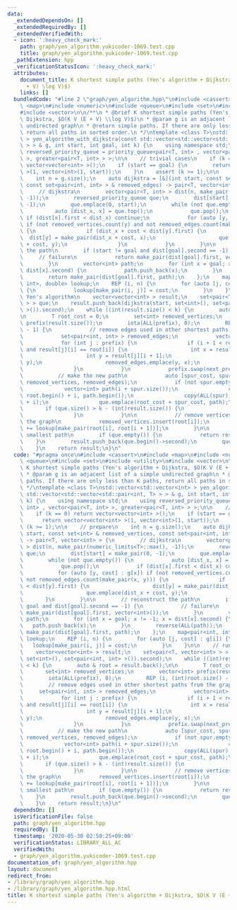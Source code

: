 ```yaml
---
data:
  _extendedDependsOn: []
  _extendedRequiredBy: []
  _extendedVerifiedWith:
  - icon: ':heavy_check_mark:'
    path: graph/yen_algorithm.yukicoder-1069.test.cpp
    title: graph/yen_algorithm.yukicoder-1069.test.cpp
  _pathExtension: hpp
  _verificationStatusIcon: ':heavy_check_mark:'
  attributes:
    document_title: K shortest simple paths (Yen's algorithm + Dijkstra, $O(K V (E
      + V) \log V)$)
    links: []
  bundledCode: "#line 2 \"graph/yen_algorithm.hpp\"\n#include <cassert>\n#include\
    \ <map>\n#include <numeric>\n#include <queue>\n#include <set>\n#include <utility>\n\
    #include <vector>\n\n/**\n * @brief K shortest simple paths (Yen's algorithm +\
    \ Dijkstra, $O(K V (E + V) \\log V)$)\n * @param g is an adjacent list of a simple\
    \ undirected graph\n * @return simple paths. If there are only less than K paths,\
    \ return all paths in sorted order.\n */\ntemplate <class T>\nstd::vector<std::vector<int>\
    \ > yen_algorithm_with_dijkstra(const std::vector<std::vector<std::pair<int, T>\
    \ > > & g, int start, int goal, int k) {\n    using namespace std;\n    using\
    \ reversed_priority_queue = priority_queue<pair<T, int> , vector<pair<T, int>\
    \ >, greater<pair<T, int> > >;\n\n    // trivial cases\n    if (k == 0) return\
    \ vector<vector<int> >();\n    if (start == goal) {\n        return vector<vector<int>\
    \ >(1, vector<int>(1, start));\n    }\n    assert (k >= 1);\n\n    // prepare\n\
    \    int n = g.size();\n    auto dijkstra = [&](int start, const set<int> & removed_vertices,\
    \ const set<pair<int, int> > & removed_edges) -> pair<T, vector<int> > {\n   \
    \     // dijkstra\n        vector<pair<T, int> > dist(n, make_pair(numeric_limits<T>::max(),\
    \ -1));\n        reversed_priority_queue que;\n        dist[start] = make_pair(0,\
    \ -1);\n        que.emplace(0, start);\n        while (not que.empty()) {\n  \
    \          auto [dist_x, x] = que.top();\n            que.pop();\n           \
    \ if (dist[x].first < dist_x) continue;\n            for (auto [y, cost] : g[x])\
    \ if (not removed_vertices.count(y) and not removed_edges.count(make_pair(x, y)))\
    \ {\n                if (dist_x + cost < dist[y].first) {\n                  \
    \  dist[y] = make_pair(dist_x + cost, x);\n                    que.emplace(dist_x\
    \ + cost, y);\n                }\n            }\n        }\n\n        // reconstruct\
    \ the path\n        if (start != goal and dist[goal].second == -1) {\n       \
    \     // failure\n            return make_pair(dist[goal].first, vector<int>());\n\
    \        }\n        vector<int> path;\n        for (int x = goal; x != -1; x =\
    \ dist[x].second) {\n            path.push_back(x);\n        }\n        reverse(ALL(path));\n\
    \        return make_pair(dist[goal].first, path);\n    };\n    map<pair<int,\
    \ int>, double> lookup;\n    REP (i, n) {\n        for (auto [j, cost] : g[i])\
    \ {\n            lookup[make_pair(i, j)] = cost;\n        }\n    }\n\n    // run\
    \ Yen's algorithm\n    vector<vector<int> > result;\n    set<pair<T, vector<int>\
    \ > > que;\n    result.push_back(dijkstra(start, set<int>(), set<pair<int, int>\
    \ >()).second);\n    while ((int)result.size() < k) {\n        auto & root = result.back();\n\
    \n        T root_cost = 0;\n        set<int> removed_vertices;\n        vector<int>\
    \ prefix(result.size());\n        iota(ALL(prefix), 0);\n        REP (i, (int)root.size()\
    \ - 1) {\n            // remove edges used in other shortest paths from the graph\n\
    \            set<pair<int, int> > removed_edges;\n            vector<int> next_prefix;\n\
    \            for (int j : prefix) {\n                if (i + 1 < result[j].size()\
    \ and result[j][i] == root[i]) {\n                    int x = result[j][i];\n\
    \                    int y = result[j][i + 1];\n                    removed_edges.emplace(x,\
    \ y);\n                    removed_edges.emplace(y, x);\n                    next_prefix.push_back(j);\n\
    \                }\n            }\n            prefix.swap(next_prefix);\n\n \
    \           // make the new path\n            auto [spur_cost, spur] = dijkstra(root[i],\
    \ removed_vertices, removed_edges);\n            if (not spur.empty()) {\n   \
    \             vector<int> path(i + spur.size());\n                copy(root.begin(),\
    \ root.begin() + i, path.begin());\n                copy(ALL(spur), path.begin()\
    \ + i);\n                que.emplace(root_cost + spur_cost, path);\n         \
    \       if (que.size() > k - (int)result.size()) {\n                    que.erase(prev(que.end()));\n\
    \                }\n            }\n\n            // remove vertices in root from\
    \ the graph\n            removed_vertices.insert(root[i]);\n            root_cost\
    \ += lookup[make_pair(root[i], root[i + 1])];\n        }\n\n        // found i-th\
    \ smallest path\n        if (que.empty()) {\n            return result;\n    \
    \    }\n        result.push_back(que.begin()->second);\n        que.erase(que.begin());\n\
    \    }\n    return result;\n}\n"
  code: "#pragma once\n#include <cassert>\n#include <map>\n#include <numeric>\n#include\
    \ <queue>\n#include <set>\n#include <utility>\n#include <vector>\n\n/**\n * @brief\
    \ K shortest simple paths (Yen's algorithm + Dijkstra, $O(K V (E + V) \\log V)$)\n\
    \ * @param g is an adjacent list of a simple undirected graph\n * @return simple\
    \ paths. If there are only less than K paths, return all paths in sorted order.\n\
    \ */\ntemplate <class T>\nstd::vector<std::vector<int> > yen_algorithm_with_dijkstra(const\
    \ std::vector<std::vector<std::pair<int, T> > > & g, int start, int goal, int\
    \ k) {\n    using namespace std;\n    using reversed_priority_queue = priority_queue<pair<T,\
    \ int> , vector<pair<T, int> >, greater<pair<T, int> > >;\n\n    // trivial cases\n\
    \    if (k == 0) return vector<vector<int> >();\n    if (start == goal) {\n  \
    \      return vector<vector<int> >(1, vector<int>(1, start));\n    }\n    assert\
    \ (k >= 1);\n\n    // prepare\n    int n = g.size();\n    auto dijkstra = [&](int\
    \ start, const set<int> & removed_vertices, const set<pair<int, int> > & removed_edges)\
    \ -> pair<T, vector<int> > {\n        // dijkstra\n        vector<pair<T, int>\
    \ > dist(n, make_pair(numeric_limits<T>::max(), -1));\n        reversed_priority_queue\
    \ que;\n        dist[start] = make_pair(0, -1);\n        que.emplace(0, start);\n\
    \        while (not que.empty()) {\n            auto [dist_x, x] = que.top();\n\
    \            que.pop();\n            if (dist[x].first < dist_x) continue;\n \
    \           for (auto [y, cost] : g[x]) if (not removed_vertices.count(y) and\
    \ not removed_edges.count(make_pair(x, y))) {\n                if (dist_x + cost\
    \ < dist[y].first) {\n                    dist[y] = make_pair(dist_x + cost, x);\n\
    \                    que.emplace(dist_x + cost, y);\n                }\n     \
    \       }\n        }\n\n        // reconstruct the path\n        if (start !=\
    \ goal and dist[goal].second == -1) {\n            // failure\n            return\
    \ make_pair(dist[goal].first, vector<int>());\n        }\n        vector<int>\
    \ path;\n        for (int x = goal; x != -1; x = dist[x].second) {\n         \
    \   path.push_back(x);\n        }\n        reverse(ALL(path));\n        return\
    \ make_pair(dist[goal].first, path);\n    };\n    map<pair<int, int>, double>\
    \ lookup;\n    REP (i, n) {\n        for (auto [j, cost] : g[i]) {\n         \
    \   lookup[make_pair(i, j)] = cost;\n        }\n    }\n\n    // run Yen's algorithm\n\
    \    vector<vector<int> > result;\n    set<pair<T, vector<int> > > que;\n    result.push_back(dijkstra(start,\
    \ set<int>(), set<pair<int, int> >()).second);\n    while ((int)result.size()\
    \ < k) {\n        auto & root = result.back();\n\n        T root_cost = 0;\n \
    \       set<int> removed_vertices;\n        vector<int> prefix(result.size());\n\
    \        iota(ALL(prefix), 0);\n        REP (i, (int)root.size() - 1) {\n    \
    \        // remove edges used in other shortest paths from the graph\n       \
    \     set<pair<int, int> > removed_edges;\n            vector<int> next_prefix;\n\
    \            for (int j : prefix) {\n                if (i + 1 < result[j].size()\
    \ and result[j][i] == root[i]) {\n                    int x = result[j][i];\n\
    \                    int y = result[j][i + 1];\n                    removed_edges.emplace(x,\
    \ y);\n                    removed_edges.emplace(y, x);\n                    next_prefix.push_back(j);\n\
    \                }\n            }\n            prefix.swap(next_prefix);\n\n \
    \           // make the new path\n            auto [spur_cost, spur] = dijkstra(root[i],\
    \ removed_vertices, removed_edges);\n            if (not spur.empty()) {\n   \
    \             vector<int> path(i + spur.size());\n                copy(root.begin(),\
    \ root.begin() + i, path.begin());\n                copy(ALL(spur), path.begin()\
    \ + i);\n                que.emplace(root_cost + spur_cost, path);\n         \
    \       if (que.size() > k - (int)result.size()) {\n                    que.erase(prev(que.end()));\n\
    \                }\n            }\n\n            // remove vertices in root from\
    \ the graph\n            removed_vertices.insert(root[i]);\n            root_cost\
    \ += lookup[make_pair(root[i], root[i + 1])];\n        }\n\n        // found i-th\
    \ smallest path\n        if (que.empty()) {\n            return result;\n    \
    \    }\n        result.push_back(que.begin()->second);\n        que.erase(que.begin());\n\
    \    }\n    return result;\n}\n"
  dependsOn: []
  isVerificationFile: false
  path: graph/yen_algorithm.hpp
  requiredBy: []
  timestamp: '2020-05-30 02:50:25+09:00'
  verificationStatus: LIBRARY_ALL_AC
  verifiedWith:
  - graph/yen_algorithm.yukicoder-1069.test.cpp
documentation_of: graph/yen_algorithm.hpp
layout: document
redirect_from:
- /library/graph/yen_algorithm.hpp
- /library/graph/yen_algorithm.hpp.html
title: K shortest simple paths (Yen's algorithm + Dijkstra, $O(K V (E + V) \log V)$)
---
```

